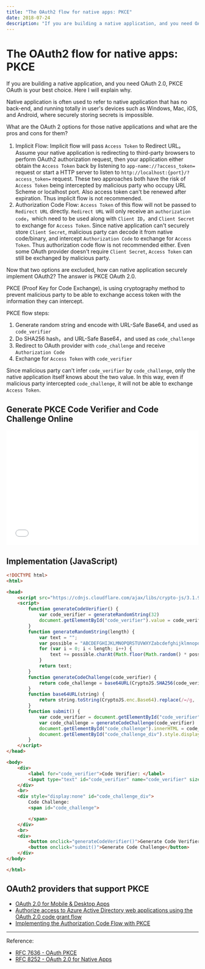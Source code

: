 ```yaml
---
title: "The OAuth2 flow for native apps: PKCE"
date: 2018-07-24
description: "If you are building a native application, and you need OAuth 2.0, PKCE OAuth is your best choice. Here I will explain why."
---
```


# The OAuth2 flow for native apps: PKCE

If you are building a native application, and you need OAuth 2.0, PKCE OAuth is your best choice. Here I will explain why.

Native application is often used to refer to native application that has no back-end, and running totally in user's devices such as Windows, Mac, iOS, and Android, where securely storing secrets is impossible.

What are the OAuth 2 options for those native applications and what are the pros and cons for them?

1. Implicit Flow: Implicit flow will pass `Access Token` to Redirect URL。Assume your native application is redirecting to third-party browsers to perform OAuth2 authorization request, then your application either obtain the `Access Token` back by listening to `app-name://?access_token=` request or start a HTTP server to listen to `http://localhost:{port}/?access_token=` request. These two approaches both have the risk of `Access Token` being intercepted by malicious party who occupy URL Scheme or localhost port. Also access token can't be renewed after expiration. Thus implicit flow is not recommended.
2. Authorization Code Flow: `Access Token` of this flow will not be passed to `Redirect URL` directly. `Redirect URL` will only receive an `authorization code`，which need to be used along with `Client ID`，and `Client Secret` to exchange for `Access Token`. Since native application can't securely store `Client Secret`, malicious party can decode it from native code/binary, and intercept `Authorization Code` to exchange for `Access Token`. Thus authorization code flow is not recommended either. Even some OAuth provider doesn't require `Client Secret`, `Access Token` can still be exchanged by malicious party.

Now that two options are excluded, how can native application securely implement OAuth2? The answer is PKCE OAuth 2.0.

PKCE (Proof Key for Code Exchange), is using cryptography method to prevent malicious party to be able to exchange access token with the information they can intercept.

PKCE flow steps:

1. Generate random string and encode with URL-Safe Base64, and used as `code_verifier`
2. Do SHA256 hash，and URL-Safe Base64，and used as `code_challenge`
3. Redirect to OAuth provider with `code_challenge` and receive `Authorization Code`
4. Exchange for `Access Token` with `code_verifier`

Since malicious party can't infer `code_verifier` by `code_challenge`, only the native application itself knows about the two value. In this way, even if malicious party intercepted `code_challenge`, it will not be able to exchange `Access Token`.

## Generate PKCE Code Verifier and Code Challenge Online

<iframe width="100%" height="300" src="//jsfiddle.net/tonyaiken/ey0n5bs4/4/embedded/result,html/" allowfullscreen="allowfullscreen" allowpaymentrequest frameborder="0"></iframe>

## Implementation (JavaScript)

```html
<!DOCTYPE html>
<html>

<head>
    <script src="https://cdnjs.cloudflare.com/ajax/libs/crypto-js/3.1.9-1/crypto-js.min.js"></script>
    <script>
        function generateCodeVerifier() {
            var code_verifier = generateRandomString(32)
            document.getElementById("code_verifier").value = code_verifier
        }
        function generateRandomString(length) {
            var text = "";
            var possible = "ABCDEFGHIJKLMNOPQRSTUVWXYZabcdefghijklmnopqrstuvwxyz0123456789";
            for (var i = 0; i < length; i++) {
                text += possible.charAt(Math.floor(Math.random() * possible.length));
            }
            return text;
        }
        function generateCodeChallenge(code_verifier) {
            return code_challenge = base64URL(CryptoJS.SHA256(code_verifier))
        }
        function base64URL(string) {
            return string.toString(CryptoJS.enc.Base64).replace(/=/g, '').replace(/\+/g, '-').replace(/\//g, '_')
        }
        function submit() {
            var code_verifier = document.getElementById("code_verifier").value
            var code_challenge = generateCodeChallenge(code_verifier)
            document.getElementById("code_challenge").innerHTML = code_challenge
            document.getElementById("code_challenge_div").style.display ="block"
        }
    </script>
</head>

<body>
    <div>
        <label for="code_verifier">Code Verifier: </label>
        <input type="text" id="code_verifier" name="code_verifier" size="38">
    </div>
    <br>
    <div style="display:none" id="code_challenge_div">
        Code Challenge:
        <span id="code_challenge">

        </span>
    </div>
    <br>
    <div>
        <button onclick="generateCodeVerifier()">Generate Code Verifier</button>
        <button onclick="submit()">Generate Code Challenge</button>
    </div>
</body>

</html>
```

## OAuth2 providers that support PKCE

- [OAuth 2.0 for Mobile & Desktop Apps](https://developers.google.com/identity/protocols/OAuth2InstalledApp)
- [Authorize access to Azure Active Directory web applications using the OAuth 2.0 code grant flow](https://docs.microsoft.com/en-us/azure/active-directory/develop/active-directory-protocols-oauth-code)
- [Implementing the Authorization Code Flow with PKCE](https://developer.okta.com/authentication-guide/implementing-authentication/auth-code-pkce)

------

Reference:

- [RFC 7636 - OAuth PKCE](https://tools.ietf.org/html/rfc7636)
- [RFC 8252 - OAuth 2.0 for Native Apps](https://tools.ietf.org/html/rfc8252)